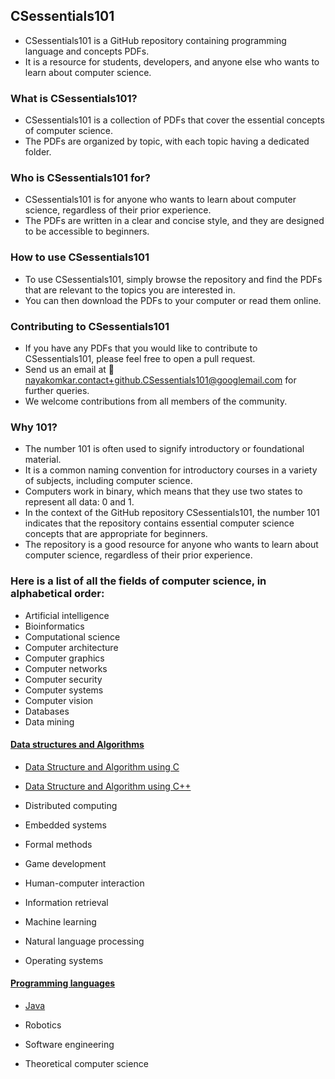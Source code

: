 ## CSessentials101
* CSessentials101 is a GitHub repository containing programming language and concepts PDFs.
* It is a resource for students, developers, and anyone else who wants to learn about computer science.

### What is CSessentials101?
* CSessentials101 is a collection of PDFs that cover the essential concepts of computer science.
* The PDFs are organized by topic, with each topic having a dedicated folder.

### Who is CSessentials101 for?
* CSessentials101 is for anyone who wants to learn about computer science, regardless of their prior experience.
* The PDFs are written in a clear and concise style, and they are designed to be accessible to beginners.

### How to use CSessentials101
* To use CSessentials101, simply browse the repository and find the PDFs that are relevant to the topics you are interested in.
* You can then download the PDFs to your computer or read them online.

### Contributing to CSessentials101
* If you have any PDFs that you would like to contribute to CSessentials101, please feel free to open a pull request.
* Send us an email at 📧 nayakomkar.contact+github.CSessentials101@googlemail.com for further queries.
* We welcome contributions from all members of the community.

### Why 101?
* The number 101 is often used to signify introductory or foundational material.
* It is a common naming convention for introductory courses in a variety of subjects, including computer science.
* Computers work in binary, which means that they use two states to represent all data: 0 and 1.
* In the context of the GitHub repository CSessentials101, the number 101 indicates that the repository contains essential computer science concepts that are appropriate for beginners.
* The repository is a good resource for anyone who wants to learn about computer science, regardless of their prior experience.

### Here is a list of all the fields of computer science, in alphabetical order:
* Artificial intelligence
* Bioinformatics
* Computational science
* Computer architecture
* Computer graphics
* Computer networks
* Computer security
* Computer systems
* Computer vision
* Databases
* Data mining

#### [Data structures and Algorithms](https://github.com/nayaksomkar/CSessentials101/tree/main/Data%20structures%20and%20Algorithm)
  * [Data Structure and Algorithm using C](https://github.com/nayaksomkar/CSessentials101/tree/main/Data%20structures%20and%20Algorithm/Data%20structures%20and%20Algorithm%20using%20C)
   * [Data Structure and Algorithm using C++](https://github.com/nayaksomkar/CSessentials101/tree/main/Data%20structures%20and%20Algorithm/Data%20structures%20and%20Algorithm%20using%20C%2B%2B)

* Distributed computing
* Embedded systems
* Formal methods
* Game development
* Human-computer interaction
* Information retrieval
* Machine learning
* Natural language processing
* Operating systems
#### [Programming languages](https://github.com/nayaksomkar/CSessentials101/tree/main/Programming%20Languages)
* [Java](https://github.com/nayaksomkar/CSessentials101/tree/main/Programming%20Languages/Java)

* Robotics
* Software engineering
* Theoretical computer science

